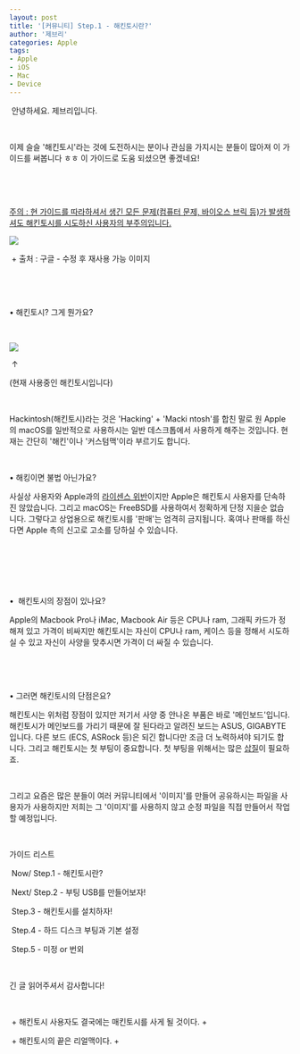 ```yaml
---
layout: post
title: '[커뮤니티] Step.1 - 해킨토시란?'
author: '제브리'
categories: Apple
tags:
- Apple
- iOS
- Mac
- Device
---
```



<script> location.href='https://cafe.naver.com/develoid/832209' ; </script>

<p>&nbsp;안녕하세요. 제브리입니다.</p>
<p>&nbsp;</p>
<p>이제 슬슬 '해킨토시'라는 것에 도전하시는 분이나 관심을 가지시는 분들이 많아져 이 가이드를 써봅니다 ㅎㅎ 이 가이드로 도움 되셨으면 좋겠네요!</p>
<p>&nbsp;</p>
<p>&nbsp;</p>
<p><u>주의 : 현 가이드를 따라하셔서 생긴 모든 문제(컴퓨터 문제, 바이오스 브릭 등)가 발생하셔도 해킨토시를 시도하신 사용자의 부주의입니다.</u></p>
<p><u></u></p>
<p><img src="https://cafeptthumb-phinf.pstatic.net/MjAxODExMDlfODUg/MDAxNTQxNzQ3ODY4Mjcy.-ERwCpNe6HjmBz2ewi0DfHATASz0KmnQektDDb1um-Yg.iCRUNahGdlfUxBJXEFGSbolN9nPzuX8O42C3lHDOYYAg.PNG.xeonbladet/download.png?type=w740"></p>
<p>&nbsp;+ 출처 : 구글 - 수정 후 재사용 가능 이미지</p>
<p>&nbsp;</p>
<p>&nbsp;</p>
<p>• 해킨토시? 그게 뭔가요?&nbsp;</p>
<p>&nbsp;</p>
<p><img src="https://cafeptthumb-phinf.pstatic.net/MjAxODExMDlfMjkx/MDAxNTQxNzQ3NDE2MDUx.TtUlYB16OpmMCM-_mRHsaXyxYO_Az-l4vtgY6b2zMpMg.xtH3eVFh5O_itlY9NetX4yqQIOWNyoYaFpNZgWVGZeEg.JPEG.xeonbladet/20181109_160907.jpg?type=w740"></p>
<p>&nbsp;↑</p>
<p>(현재 사용중인 해킨토시입니다)</p>
<p>&nbsp;</p>
<p>Hackintosh(해킨토시)라는 것은 'Hacking' + 'Macki ntosh'를 합친 말로 원 Apple의 macOS를 일반적으로 사용하시는 일반 데스크톱에서 사용하게 해주는 것입니다. 현재는 간단히 '해킨'이나 '커스텀맥'이라 부르기도 합니다.</p>
<p>&nbsp;</p>
<p>•&nbsp;해킹이면 불법 아닌가요?</p>
<p>사실상 사용자와 Apple과의 <u>라이센스 위반</u>이지만 Apple은 해킨토시 사용자를 단속하진 않았습니다. 그리고 macOS는 FreeBSD를 사용하여서 정확하게 단정 지을순 없습니다. 그렇다고 상업용으로 해킨토시를 '판매'는 엄격히 금지됩니다. 혹여나 판매를 하신다면 Apple 측의 신고로 고소를 당하실 수 있습니다.</p>
<p>&nbsp;</p>
<p>&nbsp;</p>
<p>&nbsp;</p>
<p>•&nbsp; 해킨토시의 장점이 있나요?</p>
<p>Apple의 Macbook Pro나 iMac, Macbook Air 등은 CPU나 ram, 그래픽 카드가 정해져 있고 가격이 비싸지만 해킨토시는 자신이 CPU나 ram, 케이스 등을 정해서 시도하실 수 있고 자신이 사양을 맞추시면 가격이 더 싸질 수 있습니다.</p>
<p>&nbsp;</p>
<p>&nbsp;</p>
<p>• 그러면 해킨토시의 단점은요?</p>
<p>해킨토시는 위처럼 장점이 있지만 저기서 사양 중 안나온 부품은 바로 '메인보드'입니다. 해킨토시가 메인보드를 가리기 때문에 잘 된다라고 알려진 보드는 ASUS, GIGABYTE입니다. 다른 보드 (ECS, ASRock 등)은 되긴 합니다만 조금 더 노력하셔야 되기도 합니다. 그리고 해킨토시는 첫 부팅이 중요합니다. 첫 부팅을 위해서는 많은 <u>삽질</u>이 필요하죠.</p>
<p>&nbsp;</p>
<p>그리고 요즘은 많은 분들이 여러 커뮤니티에서 '이미지'를 만들어 공유하시는 파일을 사용자가 사용하지만 저희는 그 '이미지'를 사용하지 않고 순정 파일을 직접 만들어서 작업할 예정입니다.&nbsp;</p>
<p>&nbsp;</p>
<p>가이드 리스트</p>
<p>&nbsp;Now/ Step.1 - 해킨토시란?</p>
<p>&nbsp;Next/ Step.2 - 부팅 USB를 만들어보자!</p>
<p>&nbsp;Step.3 - 해킨토시를 설치하자!</p>
<p>&nbsp;Step.4 - 하드 디스크 부팅과 기본 설정</p>
<p>&nbsp;Step.5 - 미정 or 번외</p>
<p>&nbsp;</p>
<p>긴 글 읽어주셔서 감사합니다!</p>
<p>&nbsp;</p>
<p>&nbsp;+ 해킨토시 사용자도 결국에는 매킨토시를 사게 될 것이다. +</p>
<p>&nbsp;+ 해킨토시의 끝은 리얼맥이다. +</p>
